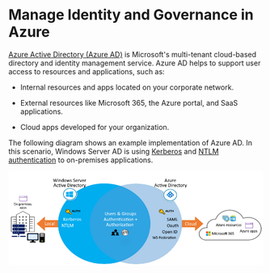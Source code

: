 # Manage Identity and Governance in Azure

[Azure Active Directory (Azure AD)](https://learn.microsoft.com/en-us/azure/active-directory/) is Microsoft's multi-tenant cloud-based directory and identity management service. Azure AD helps to support user access to resources and applications, such as:

- Internal resources and apps located on your corporate network.

- External resources like Microsoft 365, the Azure portal, and SaaS applications.

- Cloud apps developed for your organization.

The following diagram shows an example implementation of Azure AD. In this scenario, Windows Server AD is using [Kerberos](https://learn.microsoft.com/en-us/windows-server/security/kerberos/kerberos-authentication-overview) and [NTLM authentication](https://learn.microsoft.com/en-us/windows-server/security/kerberos/ntlm-overview) to on-premises applications.

![Diagram that shows Windows Server Active Directory using Kerberos and NTLM authentication to on-premises apps.](.\img\azure-active-directory-a3b1df09.png)
